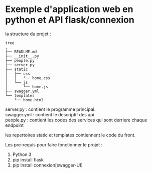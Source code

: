 # Exemple d'application web en python et API flask/connexion

la structure du projet :

    tree
    .
    ├── READLME.md
    ├── __init__.py
    ├── people.py
    ├── server.py
    ├── static
    │   ├── css
    │   │   └── home.css
    │   └── js
    │       └── home.js
    ├── swagger.yml
    └── templates
        └── home.html


server.py : contient le programme principal.  
swagger.yml : contient le descriptif des api  
people.py : contient les codes des services qui sont derriere chaque endpoint

les repertoires static et templates contiennent le code du front.

Les pre-requis pour faire fonctionner le projet :
1. Python 3
2. pip install flask
3. pip install connexion[swagger-UI]